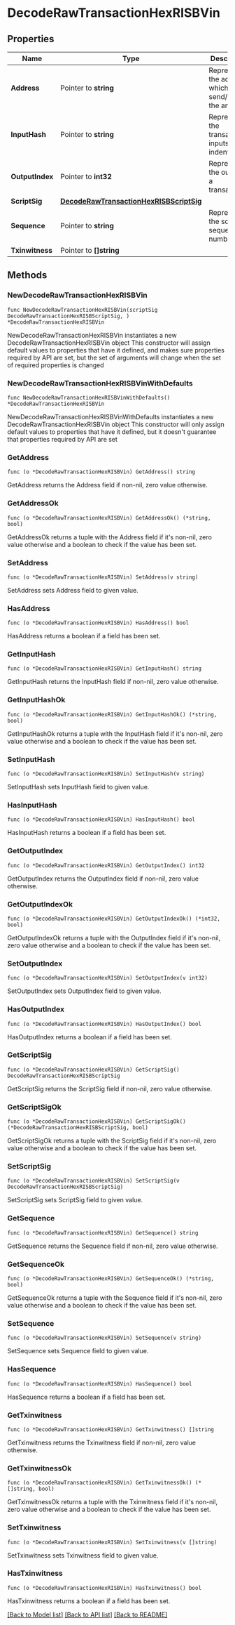 # DecodeRawTransactionHexRISBVin

## Properties

Name | Type | Description | Notes
------------ | ------------- | ------------- | -------------
**Address** | Pointer to **string** | Represents the address which send/receive the amount. | [optional] 
**InputHash** | Pointer to **string** | Represents the transaction inputs&#39; indentifier. | [optional] 
**OutputIndex** | Pointer to **int32** | Represents the output of a transaction. | [optional] 
**ScriptSig** | [**DecodeRawTransactionHexRISBScriptSig**](DecodeRawTransactionHexRISBScriptSig.md) |  | 
**Sequence** | Pointer to **string** | Represents the script sequence number. | [optional] 
**Txinwitness** | Pointer to **[]string** |  | [optional] 

## Methods

### NewDecodeRawTransactionHexRISBVin

`func NewDecodeRawTransactionHexRISBVin(scriptSig DecodeRawTransactionHexRISBScriptSig, ) *DecodeRawTransactionHexRISBVin`

NewDecodeRawTransactionHexRISBVin instantiates a new DecodeRawTransactionHexRISBVin object
This constructor will assign default values to properties that have it defined,
and makes sure properties required by API are set, but the set of arguments
will change when the set of required properties is changed

### NewDecodeRawTransactionHexRISBVinWithDefaults

`func NewDecodeRawTransactionHexRISBVinWithDefaults() *DecodeRawTransactionHexRISBVin`

NewDecodeRawTransactionHexRISBVinWithDefaults instantiates a new DecodeRawTransactionHexRISBVin object
This constructor will only assign default values to properties that have it defined,
but it doesn't guarantee that properties required by API are set

### GetAddress

`func (o *DecodeRawTransactionHexRISBVin) GetAddress() string`

GetAddress returns the Address field if non-nil, zero value otherwise.

### GetAddressOk

`func (o *DecodeRawTransactionHexRISBVin) GetAddressOk() (*string, bool)`

GetAddressOk returns a tuple with the Address field if it's non-nil, zero value otherwise
and a boolean to check if the value has been set.

### SetAddress

`func (o *DecodeRawTransactionHexRISBVin) SetAddress(v string)`

SetAddress sets Address field to given value.

### HasAddress

`func (o *DecodeRawTransactionHexRISBVin) HasAddress() bool`

HasAddress returns a boolean if a field has been set.

### GetInputHash

`func (o *DecodeRawTransactionHexRISBVin) GetInputHash() string`

GetInputHash returns the InputHash field if non-nil, zero value otherwise.

### GetInputHashOk

`func (o *DecodeRawTransactionHexRISBVin) GetInputHashOk() (*string, bool)`

GetInputHashOk returns a tuple with the InputHash field if it's non-nil, zero value otherwise
and a boolean to check if the value has been set.

### SetInputHash

`func (o *DecodeRawTransactionHexRISBVin) SetInputHash(v string)`

SetInputHash sets InputHash field to given value.

### HasInputHash

`func (o *DecodeRawTransactionHexRISBVin) HasInputHash() bool`

HasInputHash returns a boolean if a field has been set.

### GetOutputIndex

`func (o *DecodeRawTransactionHexRISBVin) GetOutputIndex() int32`

GetOutputIndex returns the OutputIndex field if non-nil, zero value otherwise.

### GetOutputIndexOk

`func (o *DecodeRawTransactionHexRISBVin) GetOutputIndexOk() (*int32, bool)`

GetOutputIndexOk returns a tuple with the OutputIndex field if it's non-nil, zero value otherwise
and a boolean to check if the value has been set.

### SetOutputIndex

`func (o *DecodeRawTransactionHexRISBVin) SetOutputIndex(v int32)`

SetOutputIndex sets OutputIndex field to given value.

### HasOutputIndex

`func (o *DecodeRawTransactionHexRISBVin) HasOutputIndex() bool`

HasOutputIndex returns a boolean if a field has been set.

### GetScriptSig

`func (o *DecodeRawTransactionHexRISBVin) GetScriptSig() DecodeRawTransactionHexRISBScriptSig`

GetScriptSig returns the ScriptSig field if non-nil, zero value otherwise.

### GetScriptSigOk

`func (o *DecodeRawTransactionHexRISBVin) GetScriptSigOk() (*DecodeRawTransactionHexRISBScriptSig, bool)`

GetScriptSigOk returns a tuple with the ScriptSig field if it's non-nil, zero value otherwise
and a boolean to check if the value has been set.

### SetScriptSig

`func (o *DecodeRawTransactionHexRISBVin) SetScriptSig(v DecodeRawTransactionHexRISBScriptSig)`

SetScriptSig sets ScriptSig field to given value.


### GetSequence

`func (o *DecodeRawTransactionHexRISBVin) GetSequence() string`

GetSequence returns the Sequence field if non-nil, zero value otherwise.

### GetSequenceOk

`func (o *DecodeRawTransactionHexRISBVin) GetSequenceOk() (*string, bool)`

GetSequenceOk returns a tuple with the Sequence field if it's non-nil, zero value otherwise
and a boolean to check if the value has been set.

### SetSequence

`func (o *DecodeRawTransactionHexRISBVin) SetSequence(v string)`

SetSequence sets Sequence field to given value.

### HasSequence

`func (o *DecodeRawTransactionHexRISBVin) HasSequence() bool`

HasSequence returns a boolean if a field has been set.

### GetTxinwitness

`func (o *DecodeRawTransactionHexRISBVin) GetTxinwitness() []string`

GetTxinwitness returns the Txinwitness field if non-nil, zero value otherwise.

### GetTxinwitnessOk

`func (o *DecodeRawTransactionHexRISBVin) GetTxinwitnessOk() (*[]string, bool)`

GetTxinwitnessOk returns a tuple with the Txinwitness field if it's non-nil, zero value otherwise
and a boolean to check if the value has been set.

### SetTxinwitness

`func (o *DecodeRawTransactionHexRISBVin) SetTxinwitness(v []string)`

SetTxinwitness sets Txinwitness field to given value.

### HasTxinwitness

`func (o *DecodeRawTransactionHexRISBVin) HasTxinwitness() bool`

HasTxinwitness returns a boolean if a field has been set.


[[Back to Model list]](../README.md#documentation-for-models) [[Back to API list]](../README.md#documentation-for-api-endpoints) [[Back to README]](../README.md)



